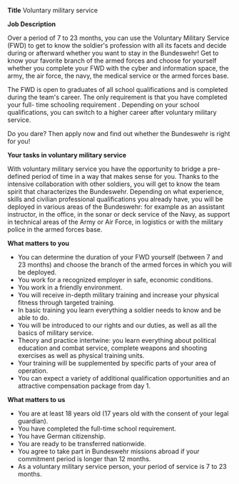 
**Title**
Voluntary military service

**Job Description**

Over a period of 7 to 23 months, you can use the Voluntary Military Service (FWD) to get to know the soldier's profession with all its facets and decide during or afterward whether you want to stay in the Bundeswehr! Get to know your favorite branch of the armed forces and choose for yourself whether you complete your FWD with the cyber and information space, the army, the air force, the navy, the medical service or the armed forces base.

The FWD is open to graduates of all school qualifications and is completed during the team's career. The only requirement is that you have completed your full- time schooling  requirement . Depending on your school qualifications, you can switch to a higher career after voluntary military service.

Do you dare? Then apply now and find out whether the Bundeswehr is right for you!

**Your tasks in voluntary military service**

With voluntary military service you have the opportunity to bridge a pre-defined period of time in a way that makes sense for you. Thanks to the intensive collaboration with other soldiers, you will get to know the team spirit that characterizes the Bundeswehr. Depending on what experience, skills and civilian professional qualifications you already have, you will be deployed in various areas of the Bundeswehr: for example as an assistant instructor, in the office, in the sonar or deck service of the Navy, as support in technical areas of the Army or Air Force, in logistics or with the military police in the armed forces base.

**What matters to you**

-   You can determine the duration of your FWD yourself (between 7 and 23 months) and choose the branch of the armed forces in which you will be deployed.
-   You work for a recognized employer in safe, economic conditions.
-   You work in a friendly environment.
-   You will receive in-depth military training and increase your physical fitness through targeted training.
-   In basic training you learn everything a soldier needs to know and be able to do.
-   You will be introduced to our rights and our duties, as well as all the basics of military service.
-   Theory and practice intertwine: you learn everything about political education and combat service, complete weapons and shooting exercises as well as physical training units.
-   Your training will be supplemented by specific parts of your area of ​​operation.
-   You can expect a variety of additional qualification opportunities and an attractive compensation package from day 1.

**What matters to us**

-   You are at least 18 years old (17 years old with the consent of your legal guardian).
-   You have completed the full-time school requirement.
-   You have German citizenship.
-   You are ready to be transferred nationwide.
-   You agree to take part in Bundeswehr missions abroad if your commitment period is longer than 12 months.
-   As a voluntary military service person, your period of service is 7 to 23 months.